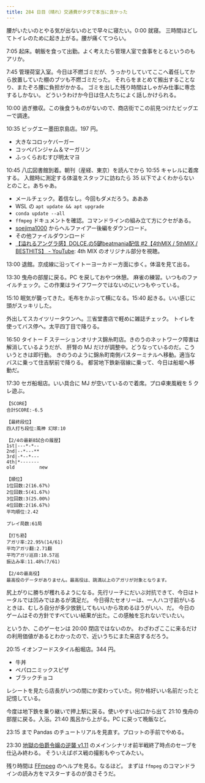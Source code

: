 ```yaml
---
title: 284 日目（晴れ）交通費がタダで本当に良かった
---
```


腰がいたいのとやる気が出ないのとで早々に寝たい。0:00 就寝。
三時間ほどしてトイレのために起き上がる。腰が痛くてつらい。

7:05 起床。朝飯を食って出勤。よく考えたら管理人室で食事をとるというのもアリか。

7:45 管理荷室入室。今日は不燃ゴミだが、うっかりしていてここへ着任してから放置していた棚のブツも不燃ゴミだった。
それらをまとめて搬出することなり、またぞろ腰に負担がかかる。
ゴミを出した残り時間はしゃがみ仕事に専念するしかない。
どういうわけか今日は住人たちによく話しかけられる。

10:00 過ぎ撤収。この後食うものがないので、商店街でこの前見つけたビッグエーで調達。

10:35 ビッグエー墨田京島店。197 円。

* 大きなコロッケバーガー
* コッペパンジャム＆マーガリン
* ふっくらおむすび明太マヨ

10:45 八広図書館到着。朝刊（産経、東京）を読んでから 10:55 キャレルに着席する。
入館時に測定する体温をスタッフに訪ねたら 35 以下でよくわからないとのこと。あちゃあ。

* メールチェック。着信なし。今回もダメだろう。あああ
* WSL の `apt update && apt upgrade`
* `conda update --all`
* `ffmpeg` ドキュメントを確認。コマンドラインの組み立て方にクセがある。
* [soejima1000] からヘルファイアー後編をダウンロード。
* その他ファイルダウンロード
* [【溢れるアングラ感】DOLCE.の5鍵beatmania配信 &#x23;2【4thMIX / 5thMIX / BESTHITS】 - YouTube](https://www.youtube.com/watch?v=eyDwnVi0gsc):
  4th MIX のオリジナル部分を視聴。

13:00 退館。京成線に沿ってイトーヨーカドー方面に歩く。体温を見て出る。

13:30 曳舟の部屋に戻る。PC を戻しておやつ休憩。
麻雀の練習。いつものファイルチェック。この作業はライフワークではないのにいつもやっている。

15:10 眠気が襲ってきた。毛布をかぶって横になる。15:40 起きる。いい感じに頭がスッキリした。

外出してスカイツリータウンへ。三省堂書店で軽めに雑誌チェック。
トイレを使ってバス停へ。太平四丁目で降りる。

16:50 タイトー F ステーションオリナス錦糸町店。きのうのネットワーク障害は解消しているようだが、
肝腎の MJ だけが調整中。どうなっているのだ。こういうときは即行動。
きのうのように錦糸町南側バスターミナルへ移動。適当なバスに乗って住吉駅前で降りる。
都営地下鉄新宿線に乗って、今日は船堀へ移動だ。

17:30 セガ船堀店。いい具合に MJ が空いているので着席。プロ卓東風戦を 5 クレ遊ぶ。

```text
【SCORE】
合計SCORE:-6.5

【最終段位】
四人打ち段位:風神 幻球:10

【2/4の最新8試合の履歴】
1st|---*-*--
2nd|--*---**
3rd|-*--*---
4th|*-------
old         new

【順位】
1位回数:2(16.67%)
2位回数:5(41.67%)
3位回数:3(25.00%)
4位回数:2(16.67%)
平均順位:2.42

プレイ局数:61局

【打ち筋】
アガリ率:22.95%(14/61)
平均アガリ翻:2.71翻
平均アガリ巡目:10.57巡
振込み率:11.48%(7/61)

【2/4の最高役】
最高役のデータがありません。最高役は、跳満以上のアガリが対象となります。
```

尻上がりに勝ちが穫れるようになる。先行リーチにだいぶ対抗できて、今日はトータルでは凹みではあるが満足だ。
今日得たセオリーは、一人ハコ寸前がいるときは、むしろ自分が多少放銃してもいいから攻めるほうがいい、だ。
今日のゲームはその方針ですべていい結果が出た。この感触を忘れないでいたい。

というか、このゲーセンは 20:00 閉店ではないのか。
わざわざここに来るだけの利用価値があるとわかったので、近いうちにまた来店するだろう。

20:15 イオンフードスタイル船堀店。344 円。

* 牛丼
* ペパロニミックスピザ
* ブラックチョコ

レシートを見たら店長がいつの間にか変わっていた。何か格好いい名前だったと記憶している。

今度は地下鉄を乗り継いで押上駅に戻る。使いやすい出口から出て
21:10 曳舟の部屋に戻る。入浴。21:40 風呂から上がる。PC に戻って晩飯など。

23:15 まで Pandas のチュートリアルを見直す。プロットの手前でやめる。

23:30 [地獄の伯爵令嬢の逆襲 v1.11][bshf21a] のメインシナリオ前半戦終了時点のセーブを仕込み終わる。
そういえばボス戦の撮影もやってみたい。

残り時間は [FFmpeg] のヘルプを見る。なるほど。
まずは `ffmpeg` のコマンドラインの読み方をマスターするのが良さそうだ。

[soejima1000]: https://www.youtube.com/user/soejima1000/videos
[bshf21a]: https://www.freem.ne.jp/win/game/24805
[FFmpeg]: <https://ffmpeg.org/ffmpeg.html>
